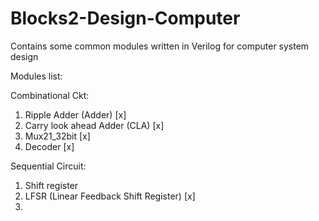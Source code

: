 # Blocks2-Design-Computer
Contains some common modules written in Verilog for computer system design

Modules list:

Combinational Ckt:
1. Ripple Adder (Adder) [x]
2. Carry look ahead Adder (CLA) [x]
3. Mux21_32bit [x]
4. Decoder [x]

Sequential Circuit:
1. Shift register 
2. LFSR (Linear Feedback Shift Register) [x]
3. 
